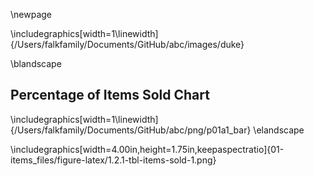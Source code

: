 \newpage











\includegraphics[width=1\linewidth]{/Users/falkfamily/Documents/GitHub/abc/images/duke} 

\blandscape
## Percentage of Items Sold Chart


\includegraphics[width=1\linewidth]{/Users/falkfamily/Documents/GitHub/abc/png/p01a1_bar} 
\elandscape

\includegraphics[width=4.00in,height=1.75in,keepaspectratio]{01-items_files/figure-latex/1.2.1-tbl-items-sold-1.png}

